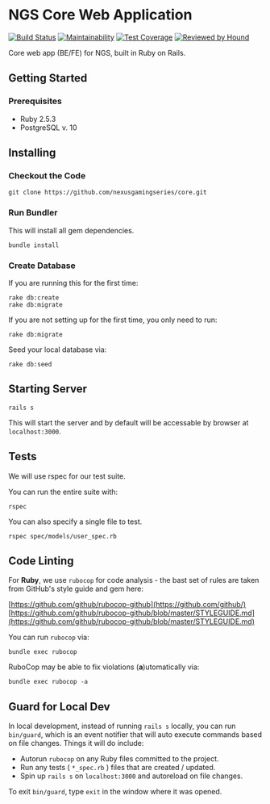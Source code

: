 # NGS Core Web Application
[![Build Status](https://travis-ci.org/nexusgamingseries/core.svg?branch=master)](https://travis-ci.org/nexusgamingseries/core) [![Maintainability](https://api.codeclimate.com/v1/badges/aa8b36f027a5ed9ac450/maintainability)](https://codeclimate.com/github/nexusgamingseries/core/maintainability) [![Test Coverage](https://api.codeclimate.com/v1/badges/aa8b36f027a5ed9ac450/test_coverage)](https://codeclimate.com/github/nexusgamingseries/core/test_coverage) [![Reviewed by Hound](https://img.shields.io/badge/Reviewed_by-Hound-8E64B0.svg)](https://houndci.com)

Core web app (BE/FE) for NGS, built in Ruby on Rails.

## Getting Started

### Prerequisites
- Ruby 2.5.3
- PostgreSQL v. 10

## Installing

### Checkout the Code

```
git clone https://github.com/nexusgamingseries/core.git
```

### Run Bundler
This will install all gem dependencies.

```
bundle install
```

### Create Database
If you are running this for the first time:

```
rake db:create
rake db:migrate
```

If you are not setting up for the first time, you only need to run:

```
rake db:migrate
```

Seed your local database via:

```
rake db:seed
```

## Starting Server

```
rails s
```

This will start the server and by default will be accessable by browser at `localhost:3000`.


## Tests

We will use rspec for our test suite.

You can run the entire suite with:

```
rspec
```

You can also specify a single file to test.
```
rspec spec/models/user_spec.rb
```

## Code Linting

For **Ruby**, we use `rubocop` for code analysis - the bast set of rules are taken from GitHub's style guide and gem here:

[https://github.com/github/rubocop-github](https://github.com/github/)  
[https://github.com/github/rubocop-github/blob/master/STYLEGUIDE.md](https://github.com/github/rubocop-github/blob/master/STYLEGUIDE.md)

You can run `rubocop` via:

```
bundle exec rubocop
```

RuboCop may be able to fix violations (**a**)utomatically via:

```
bundle exec rubocop -a
```

## Guard for Local Dev

In local development, instead of running `rails s` locally, you can run `bin/guard`, which is an event notifier that will auto execute commands based on file changes. Things it will do include:

* Autorun `rubocop` on any Ruby files committed to the project.
* Run any tests ( `*_spec.rb` ) files that are created / updated.
* Spin up `rails s` on `localhost:3000` and autoreload on file changes.

To exit `bin/guard`, type `exit` in the window where it was opened.